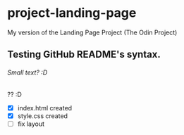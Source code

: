 # project-landing-page
My version of the Landing Page Project (The Odin Project)

## Testing GitHub README's syntax.
###### Small text? :D
?? :D
- [x] index.html created
- [x] style.css created
- [ ] fix layout